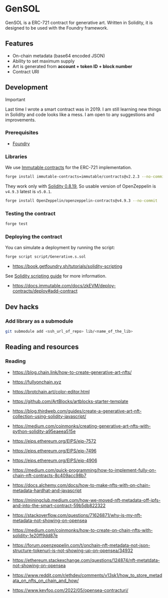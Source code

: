 # GenSOL

GenSOL is a ERC-721 contract for generative art.
Written in Solidity, it is designed to be used with the Foundry framework.

## Features

* On-chain metadata (base64 encoded JSON)
* Ability to set maximum supply
* Art is generated from **account + token ID + block number**
* Contract URI

## Development

> [!IMPORTANT]  
> Last time I wrote a smart contract was in 2019. I am still learning new things in Solidity and code looks like a mess. I am open to any suggestions and improvements.

### Prerequisites

* [Foundry](https://book.getfoundry.sh/getting-started/installation)

### Libraries

We use [Immutable contracts](https://github.com/immutable/contracts) for the ERC-721 implementation.

```bash
forge install immutable-contracts=immutable/contracts@v2.2.3 --no-commit
```

They work only with [Solidity 0.8.19](https://docs.immutable.com/docs/zkevm/architecture/chain-differences/#evm-differences), So usable version of OpenZeppelin is `v4.9.3` latest is `v5.0.1`.

```bash
forge install OpenZeppelin/openzeppelin-contracts@v4.9.3 --no-commit
```

### Testing the contract

```bash
forge test
```

### Deploying the contract

You can simulate a deployment by running the script:

```bash
forge script script/Generative.s.sol
```

* https://book.getfoundry.sh/tutorials/solidity-scripting

See [Solidity scripting guide](https://book.getfoundry.sh/tutorials/solidity-scripting) for more information.

* https://docs.immutable.com/docs/zkEVM/deploy-contracts/deploy#add-contract

## Dev hacks

### Add library as a submodule

```bash
git submodule add <ssh_url_of_repo> lib/<name_of_the_lib>
```

## Reading and resources

### Reading

* https://blog.chain.link/how-to-create-generative-art-nfts/ 
* https://fullyonchain.xyz 
* https://brotchain.art/color-editor.html 
* https://github.com/ArtBlocks/artblocks-starter-template 
* https://blog.thirdweb.com/guides/create-a-generative-art-nft-collection-using-solidity-javascript/ 
* https://medium.com/coinmonks/creating-generative-art-nfts-with-python-solidity-a95eaeea515e 


* https://eips.ethereum.org/EIPS/eip-7572 
* https://eips.ethereum.org/EIPS/eip-7496 
* https://eips.ethereum.org/EIPS/eip-4906 

* https://medium.com/quick-programming/how-to-implement-fully-on-chain-nft-contracts-8c409acc98b7 

* https://docs.alchemy.com/docs/how-to-make-nfts-with-on-chain-metadata-hardhat-and-javascript
* https://miningclub.medium.com/how-we-moved-nft-metadata-off-ipfs-and-into-the-smart-contract-59b5db822322
* https://stackoverflow.com/questions/71626871/why-is-my-nft-metadata-not-showing-on-opensea
* https://medium.com/coinmonks/how-to-create-on-chain-nfts-with-solidity-1e20ff9dd87e
* https://forum.openzeppelin.com/t/onchain-nft-metadata-not-json-structure-tokenuri-is-not-showing-up-on-opensea/34932
* https://ethereum.stackexchange.com/questions/124874/nft-metatdata-not-showing-on-opensea
* https://www.reddit.com/r/ethdev/comments/v13sk1/how_to_store_metadata_on_nfts_on_chain_and_how/
* https://www.kevfoo.com/2022/05/opensea-contracturi/